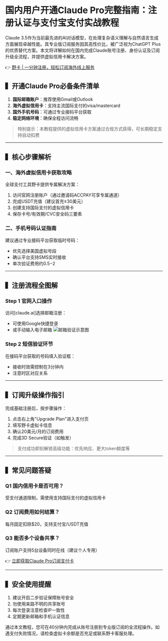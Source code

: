 # 国内用户开通Claude Pro完整指南：注册认证与支付宝支付实战教程

Claude 3.5作为当前最先进的AI对话模型，在处理复杂语义理解与自然语言生成方面展现卓越性能。其专业版订阅服务因其高性价比，被广泛视为ChatGPT Plus的优质替代方案。本文将详解如何在国内完成Claude账号注册、身份认证及订阅升级全流程，并提供虚拟信用卡解决方案。

👉 [野卡 | 一分钟注册，轻松订阅海外线上服务](https://bbtdd.com/yeka)

## ▍开通Claude Pro必备条件清单
1. **国际邮箱账户**：推荐使用Gmail或Outlook
2. **海外虚拟信用卡**：支持主流国际支付的visa/mastercard
3. **国外手机号码**：可通过专业接码平台获取
4. **稳定网络环境**：确保全程访问流畅

> 特别提示：本教程提供的虚拟信用卡方案通过合规方式获得，可长期稳定支持自动扣费

---

## ▍核心步骤解析

### 一、海外虚拟信用卡获取攻略
全球支付工具野卡提供专属解决方案：
1. 访问官网注册账户（通过邀请码ACCPAY可享专属通道）
2. 完成USDT充值（建议首充≥30美元）
3. 创建支持国际支付的虚拟信用卡
4. 保存卡号/有效期/CVC安全码三要素

### 二、手机号码认证指南
建议通过专业接码平台获取临时号码：
- 优先选择美国虚拟号段
- 确认平台支持SMS实时接收
- 单次验证费用约$0.5-$2

---

## ▍注册流程全图解

### Step 1 官网入口操作
访问[claude.ai]选择邮箱注册：
- 可使用Google快捷登录
- 或手动输入电子邮箱
![邮箱验证示意图](https://via.placeholder.com/800x400)

### Step 2 短信验证环节
在接码平台获取的号码填入验证框：
- 接收时效需控制在3分钟内
- 注意时区对应关系

---

## ▍订阅升级操作指引
完成基础注册后，按步骤操作：
1. 点击右上角"Upgrade Plan"进入支付页
2. 填写野卡虚拟卡信息
3. 确认20美元/月的订阅费用
4. 完成3D Secure验证（如触发）

> 支付成功即刻解锁高级功能：优先响应、更大token额度等

---

## ▍常见问题答疑

### Q1 国内信用卡是否可用？
受支付通道限制，需使用支持国际支付的虚拟信用卡

### Q2 订阅费用如何结算？
每月固定扣除$20，支持支付宝/USDT充值

### Q3 能否多个设备共享？
订阅账户支持5台设备同时在线（建议个人专用）

👉 [立即获取Claude Pro订阅支付卡](https://bbtdd.com/yeka)

---

## ▍安全使用提醒
1. 建议开启二步验证保障账号安全
2. 勿使用来路不明的共享账号
3. 每次登录注意检查IP一致性
4. 定期更新邮箱和手机认证信息

通过本文教程，您可在40分钟内完成从账号注册到专业版订阅的全流程操作。如遇支付失败情况，请检查虚拟卡余额是否充足或联系野卡客服处理。